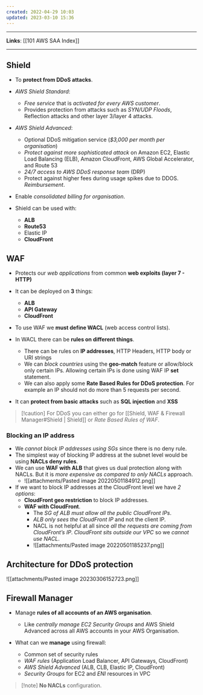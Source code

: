 ```yaml
---
created: 2022-04-29 10:03
updated: 2023-03-10 15:36
---
```

---
**Links**: [[101 AWS SAA Index]]

---
## Shield
- To **protect from DDoS attacks**.
- *AWS Shield Standard*:
	- *Free service* that is *activated for every AWS customer*.
	- Provides protection from attacks such as *SYN/UDP Floods*, Reflection attacks and other layer 3/layer 4 attacks.
- *AWS Shield Advanced*:
	- Optional DDoS mitigation service (*$3,000 per month per organisation*)
	- *Protect against more sophisticated attack* on Amazon EC2, Elastic Load Balancing (ELB), Amazon CloudFront, AWS Global Accelerator, and Route 53
	- *24/7 access to AWS DDoS response team* (DRP)
	- Protect against higher fees during usage spikes due to DDOS. *Reimbursement*.

- Enable *consolidated billing for organisation*.
- Shield can be used with:
	- **ALB**
	- **Route53**
	- Elastic IP
	- **CloudFront**
 
## WAF
- Protects our *web applications* from common **web exploits (layer 7 - HTTP)**
- It can be deployed on **3** things: 
	- **ALB** 
	- **API Gateway**  
	- **CloudFront**

- To use WAF we **must define WACL** (web access control lists).
- In WACL there can be **rules on different things**. 
	- There can be rules on **IP addresses**, HTTP Headers, HTTP body or URI strings
	- We can *block countries* using the **geo-match** feature or allow/block only certain IPs. Allowing certain IPs is done using WAF IP **set** statement.
	- We can also apply some **Rate Based Rules for DDoS protection**. For example an IP should not do more than 5 requests per second.

- It can **protect from basic attacks** such as **SQL injection** and **XSS**

> [!caution] For DDoS you can either go for [[Shield, WAF & Firewall Manager#Shield | Shield]] or *Rate Based Rules of WAF*.

### Blocking an IP address
- We *cannot block IP addresses using SGs* since there is no deny rule.
- The simplest way of blocking IP address at the subnet level would be using **NACLs deny rules**.
- We can use **WAF with ALB** that gives us dual protection along with NACLs. But it is *more expensive as compared to only NACLs* approach.
	- ![[attachments/Pasted image 20220501184912.png]]
- If we want to block IP addresses at the CloudFront level we have *2 options*:
	- **CloudFront geo restriction** to block IP addresses.
	- **WAF with CloudFront**.
		- The *SG of ALB must allow all the public CloudFront IPs*.
		- *ALB only sees the CloudFront IP* and not the client IP.
		- NACL is not helpful at all since *all the requests are coming from CloudFront’s IP*. *CloudFront sits outside our VPC* so we *cannot use NACL*.
		- ![[attachments/Pasted image 20220501185237.png]]

## Architecture for DDoS protection
![[attachments/Pasted image 20230306152723.png]]

## Firewall Manager
- Manage **rules of all accounts of an AWS organisation**. 
	- Like *centrally manage EC2 Security Groups* and AWS Shield Advanced across all AWS accounts in your AWS Organisation.

- What can we **manage** using firewall:
	- Common set of security rules
	- *WAF rules* (Application Load Balancer, API Gateways, CloudFront)
	- *AWS Shield Advanced* (ALB, CLB, Elastic IP, CloudFront)
	- *Security Groups* for EC2 and *ENI* resources in VPC

> [!note] **No NACLs** configuration.